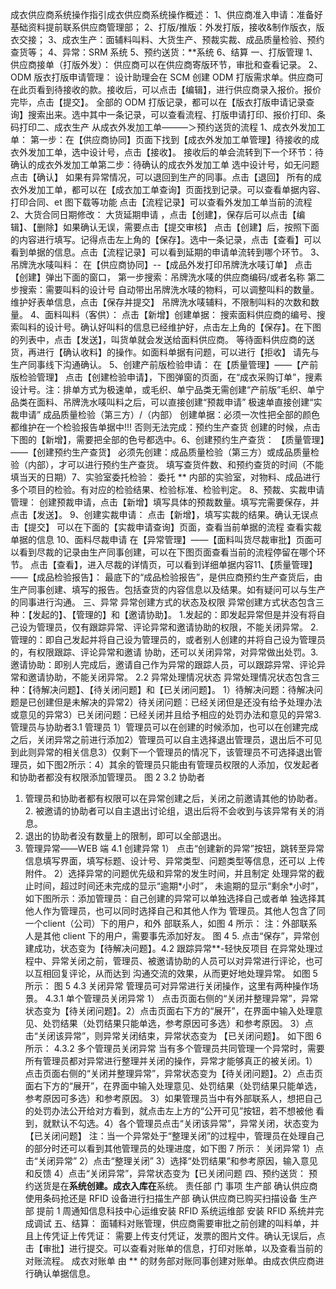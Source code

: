 成衣供应商系统操作指引成衣供应商系统操作概述：
1、供应商准入申请：准备好基础资料提前联系供应商管理部；
2、打版/推版：外发打版，接收&制作版衣，版衣交接；
3、成衣生产：面辅料叫料、大货生产、预裁实裁、成品质量检验、预约查货等；
4、异常：SRM 系统
5、预约送货：**系统
6、结算
一、打版管理
1、供应商接单（打版外发）：
供应商可以在供应商寄版环节，审批和查看记录。
2、ODM 版衣打版申请管理：
设计助理会在 SCM 创建 ODM 打版需求单。供应商可在此页看到待接收的款。接收后，可以点击【编辑】，进行供应商录入报价。报价完毕，点击【提交】。
全部的 ODM 打版记录，都可以在【版衣打版申请记录查询】搜索出来。选中其中一条记录，可以查看流程、打版申请打印、报价打印、条码打印二、成衣生产
从成衣外发加工单———＞预约送货的流程
1、成衣外发加工单：
第一步：在【供应商协同】页面下找到【成衣外发加工单管理】待接收的成衣外发加工单，选中设计号，点击【接收】。
接收后的单会流转到下一个环节：待确认的成衣外发加工单第二步：待确认的成衣外发加工单
选中设计号，如无问题点击【确认】
如果有异常情况，可以退回到生产的同事。点击【退回】
所有的成衣外发加工单，都可以在【成衣加工单查询】页面找到记录。可以查看单据内容、打印合同、et 图下载等功能
点击【流程记录】可以查看外发加工单当前的流程
2、大货合同日期修改：
大货延期申请 ，点击【创建】，保存后可以点击【编辑】、【删除】如果确认无误，需要点击【提交审核】
点击【创建】后，按照下面的内容进行填写。记得点击左上角的【保存】。选中一条记录，点击【查看】可以看到单据的信息。点击【流程记录】可以看到延期的申请单流转到哪个环节。
3、吊牌洗水唛叫料：
在【供应商协同】--【成品外发打印吊牌洗水唛订单】
点击【创建】弹出下面的窗口，
第一步搜索：吊牌洗水唛的供应商编码/或者名称
第二步搜索：需要叫料的设计号
自动带出吊牌洗水唛的物料，可以调整叫料的数量。维护好表单信息，点击【保存并提交】
吊牌洗水唛辅料，不限制叫料的次数和数量。
4、面料叫料（客供）：
点击【新增】创建单据：
搜索面料供应商的编号、搜索叫料的设计号。确认好叫料的信息已经维护好，点击左上角的【保存】。在下图的列表中，点击【发送】，叫货单就会发送给面料供应商。
等待面料供应商的送货，再进行【确认收料】的操作。如面料单据有问题，可以进行【拒收】
请先与生产同事线下沟通确认。
5、创建产前版检验申请：
在【质量管理】——【产前版检验管理】
点击【创建检验申请】，下图弹窗的页面，在“成衣采购订单”，搜素设计号。注：排单方式为极速单，或毛织、单宁品类无需创建“产前版”毛织、单宁品类在面料、吊牌洗水唛叫料之后，可以直接创建“预裁申请”
极速单直接创建“实裁申请”
成品质量检验（第三方）/（内部）
创建单据：必须一次性把全部的颜色都维护在一个检验报告单据中!!!
否则无法完成：预约生产查货
创建的时候，点击下图的【新增】，需要把全部的色号都选中。6、创建预约生产查货：
【质量管理】——【创建预约生产查货】
必须先创建：成品质量检验（第三方）或成品质量检验（内部），才可以进行预约生产查货。
填写查货件数、和预约查货的时间（不能填当天的日期）7、实验室委托检验：
委托 ** 内部的实验室，对物料、成品进行多个项目的检验。有对应的检验结果、检验标准、检验判定。
8、预裁、实裁申请管理：
创建预裁申请，点击【新增】填写具体的预裁数量。填写完需要保存，并点击【发送】。
9、创建实裁申请：
点击【新增】，填写实裁的结果。确认无误点击【提交】
可以在下面的【实裁申请查询】页面，查看当前单据的流程
查看实裁单据的信息
10、面料尽裁申请
在【异常管理】——【面料叫货尽裁审批】页面可以看到尽裁的记录由生产同事创建，可以在下图页面查看当前的流程停留在哪个环节。
点击【查看】，进入尽裁的详情页，可以看到详细单据内容11、【质量管理】——【成品检验报告】：
最底下的“成品检验报告”，是供应商预约生产查货后，由生产同事创建、填写的报告。包括查货的内容信息以及结果。如有疑问可以与生产的同事进行沟通。
三、异常
异常创建⽅式的状态及权限 异常创建⽅式状态包含三种：【发起的】、【管理的】和【邀请协助】。
1.发起的：即发起异常但是并没有将⾃⼰设为管理员，仅有跟踪异常、评论异常和邀请协助的权限，不能关闭异常。
2.管理的：即⾃⼰发起并将⾃⼰设为管理员的，或者别⼈创建的并将⾃⼰设为管理员的，有权限跟踪、评论异常和邀请 协助，还可以关闭异常，对异常做出处罚。3.邀请协助：即别⼈完成后，邀请⾃⼰作为异常的跟踪⼈员，可以跟踪异常、评论异常和邀请协助，不能关闭异常。
2.2 异常处理情况状态 异常处理情况状态包含三种：【待解决问题】、【待关闭问题】和【已关闭问题】。
1）待解决问题：待解决问题是已创建但是未解决的异常2）待关闭问题：已经关闭但是还没有给予处理办法或意⻅的异常3）已关闭问题：已经关闭并且给予相应的处罚办法和意⻅的异常3. 管理员与协助者3.1 管理员
1）管理员可以在创建的时候添加，也可以在创建完成之后，关闭异常之前进⾏添加2）管理员可以⾃主选择退出管理员，退出后不可⻅到此则异常的相关信息3）仅剩下⼀个管理员的情况下，该管理员不可选择退出管理员，如下图2所示：4）其余的管理员只能由有管理员权限的⼈添加，仅发起者和协助者都没有权限添加管理员。 图 2 3.2 协助者
1. 管理员和协助者都有权限可以在异常创建之后，关闭之前邀请其他的协助者。2. 被邀请的协助者可以⾃主退出讨论组，退出后将不会收到与该异常有关的消息。
3. 退出的协助者没有数量上的限制，即可以全部退出。
4. 管理异常——WEB 端 4.1 创建异常
   1） 点击“创建新的异常”按钮，跳转⾄异常信息填写界⾯，填写标题、设计号、异常类型、问题类型等信息，还可以 上传附件。
   2）选择异常的问题优先级和异常的发⽣时间，并且制定 处理异常的截⽌时间，超过时间还未完成的显示“逾期*⼩时”， 未逾期的显示“剩余*⼩时”，如下图所示：添加管理员：⾃⼰创建的异常可以单独选择⾃⼰或者单 独选择其他⼈作为管理员，也可以同时选择⾃⼰和其他⼈作为 管理员。其他⼈包含了同⼀个client（公司）下的⽤户，和外 部联系⼈，如图 4 所示： 注：外部联系⼈是其他 client 下的⽤户，需要事先添加好友。
   图 4 5. 点击“保存”，异常创建成功，状态变为【待解决问题】。4.2 跟踪异常**-轻快反项⽬ 在异常处理过程中、异常关闭之前，管理员、被邀请协助的⼈员可以对异常进⾏评论，也可以互相回复评论，从⽽达到 沟通交流的效果，从⽽更好地处理异常。
   如图 5 所示： 图 5 4.3 关闭异常 管理员可对异常进⾏关闭操作，这⾥有两种操作场景。
   4.3.1 单个管理员关闭异常
   1） 点击⻚⾯右侧的“关闭并整理异常”，异常状态变为【待关闭问题】。2）点击⻚⾯右下⽅的“展开”，在界⾯中输⼊处理意⻅、处罚结果（处罚结果只能单选，参考原因可多选）和参考原因。 3）点击“关闭该异常”，则异常关闭结束，异常状态变为 【已关闭问题】。 如下图 6 所示：
   4.3.2 多个管理员关闭异常 当有多个管理员共同管理⼀个异常时，需要所有管理员都对异常进⾏整理并关闭的操作，异常才能够真正的被关闭。1）点击⻚⾯右侧的“关闭并整理异常”，异常状态变为【待关闭问题】。2）点击⻚⾯右下⽅的“展开”，在界⾯中输⼊处理意⻅、处罚结果（处罚结果只能单选，参考原因可多选）和参考原因。
   3）如果管理员当中有外部联系⼈，想把⾃⼰的处罚办法公开给对⽅看到，就点击左上⽅的“公开可⻅”按钮，若不想被他 看到，就默认不勾选。4）各个管理员点击“关闭该异常”，异常关闭，状态变为【已关闭问题】
   注：当⼀个异常处于“整理关闭”的过程中，管理员在处理⾃⼰的部分时还可以看到其他管理员的处理进度，如下图 7 所示：
   关闭异常
   1）点击“关闭异常”
   2）点击“整理关闭”
   3）选择“处罚结果”和参考原因，输⼊意⻅和反馈
   4）点击“关闭异常”，异常状态变为【已关闭问题
   四、预约送货：
   预约送货是在**系统创建。成衣入库在**系统。
   责任部
   门
   事项
   生产部 确认供应商使用条码抢还是 RFID 设备进行扫描生产部 确认供应商已购买扫描设备
   生产部 提前 1 周通知信息科技中心运维安装 RFID 系统运维部 安装 RFID 系统并完成调试
   五、结算：
   面辅料对账管理，供应商需要审批之前创建的叫料单，并且上传凭证上传凭证：
   需要上传支付凭证，发票的图片文件。确认无误后，点击【审批】进行提交。可以查看对账单的信息，打印对账单，以及查看当前的对账流程。
   成衣对账单
   由 ** 的财务部对账同事创建对账单。由成衣供应商进行确认单据信息。